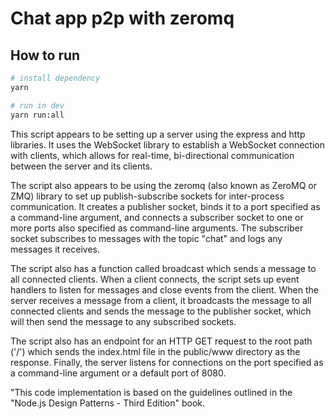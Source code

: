# Chat app p2p with zeromq

## How to run
```sh
# install dependency
yarn 

# run in dev
yarn run:all
```

This script appears to be setting up a server using the express and http libraries. It uses the WebSocket library to establish a WebSocket connection with clients, which allows for real-time, bi-directional communication between the server and its clients.

The script also appears to be using the zeromq (also known as ZeroMQ or ZMQ) library to set up publish-subscribe sockets for inter-process communication. It creates a publisher socket, binds it to a port specified as a command-line argument, and connects a subscriber socket to one or more ports also specified as command-line arguments. The subscriber socket subscribes to messages with the topic "chat" and logs any messages it receives.

The script also has a function called broadcast which sends a message to all connected clients. When a client connects, the script sets up event handlers to listen for messages and close events from the client. When the server receives a message from a client, it broadcasts the message to all connected clients and sends the message to the publisher socket, which will then send the message to any subscribed sockets.

The script also has an endpoint for an HTTP GET request to the root path ('/') which sends the index.html file in the public/www directory as the response. Finally, the server listens for connections on the port specified as a command-line argument or a default port of 8080.


"This code implementation is based on the guidelines outlined in the "Node.js Design Patterns - Third Edition" book.